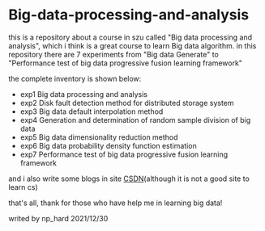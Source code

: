 # Big-data-processing-and-analysis

this is a repository about a course in szu called "Big data processing and analysis", which i think is a great course to learn Big data algorithm.
in this repository there are 7 experiments from "Big data Generate" to "Performance test of big data progressive fusion learning framework"

the complete inventory is shown below:

* exp1 Big data processing and analysis
* exp2 Disk fault detection method for distributed storage system
* exp3 Big data default interpolation method
* exp4 Generation and determination of random sample division of big data
* exp5 Big data dimensionality reduction method
* exp6 Big data probability density function estimation
* exp7 Performance test of big data progressive fusion learning framework

and i also write some blogs in site [CSDN](https://blog.csdn.net/np_hard/category_10946960.html?spm=1001.2014.3001.5482)(although it is not a good site to learn cs)


that's all, thank for those who have help me in learning big data!

writed by np_hard 2021/12/30
